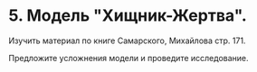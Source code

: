 # 5. Модель "Хищник-Жертва".

Изучить материал по книге Самарского, Михайлова стр. 171.

Предложите усложнения модели и проведите исследование.
